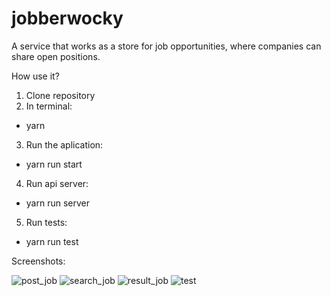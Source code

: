 # jobberwocky
A service that works as a store for job opportunities, 
where companies can share open positions. 

How use it?
1. Clone repository
2. In terminal:
 - yarn
3. Run the aplication:
 - yarn run start
4. Run api server:
 - yarn run server
5. Run tests:
 - yarn run test

Screenshots:

![post_job](https://user-images.githubusercontent.com/8124862/124198070-4dd28280-daa6-11eb-94a0-93612d56241e.png)
![search_job](https://user-images.githubusercontent.com/8124862/124198076-52973680-daa6-11eb-8557-23e77ed7ff5d.png)
![result_job](https://user-images.githubusercontent.com/8124862/124198081-54f99080-daa6-11eb-8138-af6eba61f4ee.png)
![test](https://user-images.githubusercontent.com/8124862/124198087-575bea80-daa6-11eb-8649-d97724dc63f5.png)
